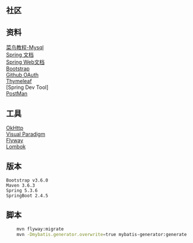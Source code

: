 ## 社区

## 资料
[菜鸟教程-Mysql](https://www.runoob.com/mysql/mysql-tutorial.html)  
[Spring 文档](https://spring.io/guides)  
[Spring Web文档](https://spring.io/guides/serving-web-content/)  
[Bootstrap](https://v4.bootcss.com/docs/getting-started/)  
[Github OAuth](https://docs.github.com/en/developers/apps/creating-an-oauth-app)  
[Thymeleaf](https://www.thymeleaf.org/doc/tutorials/3.0/usingthymeleaf.html)  
[Spring Dev Tool]  
[PostMan](https://chrome.google.com/webstore/detail/coohjcphdfgbiolnekdpbcijmhambjff)  
## 工具
[OkHttp](https://square.github.io/okhttp/)  
[Visual Paradigm](http://www.visual-paradigm.com/)   
[Flyway](https://flywaydb.org/)  
[Lombok](https://projectlombok.org/)  
## 版本
    Bootstrap v3.6.0
    Maven 3.6.3
    Spring 5.3.6
    SpringBoot 2.4.5
## 脚本
```bash
    mvn flyway:migrate
    mvn -Dmybatis.generator.overwrite=true mybatis-generator:generate
```